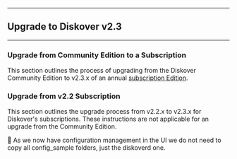 ___
## Upgrade to Diskover v2.3
___

### Upgrade from Community Edition to a Subscription

This section outlines the process of upgrading from the Diskover Community Edition to v2.3.x of an annual [subscription Edition](https://diskoverdata.com/solutions/).

### Upgrade from v2.2 Subscription

This section outlines the upgrade process from v2.2.x to v2.3.x for Diskover's subscriptions. These instructions are not applicable for an upgrade from the Community Edition.

🚧 As we now have configuration management in the UI we do not need to copy all config_sample folders, just the diskoverd one.
